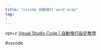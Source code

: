 ```yaml
---
title: "vscode 自動換行 word wrap"
tag: 
- 
---
```

opt+z
[Visual Studio Code | 自動換行設定教學](https://medium.com/@l0418ya26/visual-studio-code-%E8%87%AA%E5%8B%95%E6%8F%9B%E8%A1%8C%E8%A8%AD%E5%AE%9A%E6%95%99%E5%AD%B8-35c0732bb83e)


#vscode